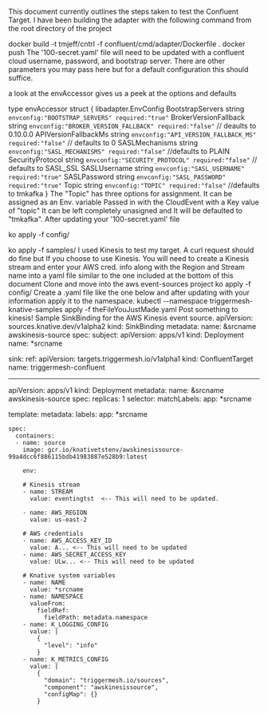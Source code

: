 This document currently outlines the steps taken to test the Confluent Target.
I have been building the adapter with the following command from the root directory of the project

docker build -t tmjeff/cntrl -f confluent/cmd/adapter/Dockerfile .
docker push 
The '100-secret.yaml' file will need to be updated with a confluent cloud username, password, and bootstrap server. There are other parameters you may pass here but for a default configuration this should suffice.

a look at the envAccessor gives us a peek at the options and defaults

type envAccessor struct {
 libadapter.EnvConfig
 BootstrapServers      string `envconfig:"BOOTSTRAP_SERVERS" required:"true"`
 BrokerVersionFallback string `envconfig:"BROKER_VERSION_FALLBACK" required:"false"` // deaults to 0.10.0.0
 APIVersionFallbackMs  string `envconfig:"API_VERSION_FALLBACK_MS" required:"false"` // defaults to 0
 SASLMechanisms        string `envconfig:"SASL_MECHANISMS" required:"false"`         //defaults to PLAIN
 SecurityProtocol      string `envconfig:"SECURITY_PROTOCOL" required:"false"`       // defaults to SASL_SSL
 SASLUsername          string `envconfig:"SASL_USERNAME" required:"true"`
 SASLPassword          string `envconfig:"SASL_PASSWORD" required:"true"`
 Topic                 string `envconfig:"TOPIC" required:"false"` //defaults to tmkafka
}
The "Topic" has three options for assignment.
It can be assigned as an Env. variable
Passed in with the CloudEvent with a Key value of "topic"
It can be left completely unasigned and It will be defaulted to "tmkafka".
After updating your '100-secret.yaml' file

ko apply -f config/

ko apply -f samples/
I used Kinesis to test my target. A curl request should do fine but If you choose to use Kinesis. You will need to create a Kinesis stream and enter your AWS cred. info along with the Region and Stream name into a yaml file similar to the one included at the bottom of this document
Clone and move into the aws event-sources project
ko apply -f config/
Create a .yaml file like the one below and after updating with your information apply it to the namespace.
kubectl --namespace triggermesh-knative-samples apply -f theFileYouJustMade.yaml
Post something to kinesis!
Sample SinkBinding for the AWS Kinesis event source.
apiVersion: sources.knative.dev/v1alpha2
kind: SinkBinding
metadata:
  name: &srcname awskinesis-source
spec:
  subject:
    apiVersion: apps/v1
    kind: Deployment
    name: *srcname

  sink:
    ref:
      apiVersion: targets.triggermesh.io/v1alpha1
      kind: ConfluentTarget
      name: triggermesh-confluent

---
apiVersion: apps/v1
kind: Deployment
metadata:
  name: &srcname awskinesis-source
spec:
  replicas: 1
  selector:
    matchLabels:
      app: *srcname

  template:
    metadata:
      labels:
        app: *srcname

    spec:
      containers:
      - name: source
        image: gcr.io/knativetstenv/awskinesissource-99a4dcc6f886115bdb41983887e528b9:latest

        env:

        # Kinesis stream
        - name: STREAM
          value: eventingtst  <-- This will need to be updated.

        - name: AWS_REGION
          value: us-east-2

        # AWS credentials
        - name: AWS_ACCESS_KEY_ID
          value: A... <-- This will need to be updated
        - name: AWS_SECRET_ACCESS_KEY
          value: ULw... <-- This will need to be updated

        # Knative system variables
        - name: NAME
          value: *srcname
        - name: NAMESPACE
          valueFrom:
            fieldRef:
              fieldPath: metadata.namespace
        - name: K_LOGGING_CONFIG
          value: |
            {
              "level": "info"
            }
        - name: K_METRICS_CONFIG
          value: |
            {
              "domain": "triggermesh.io/sources",
              "component": "awskinesissource",
              "configMap": {}
            }